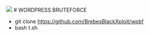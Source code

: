 <img src="https://j.top4top.io/p_2185svekl0.jpg">
# WORDPRESS BRUTEFORCE


* git clone https://github.com/BrebesBlackXploit/wpbf
* bash t.sh

